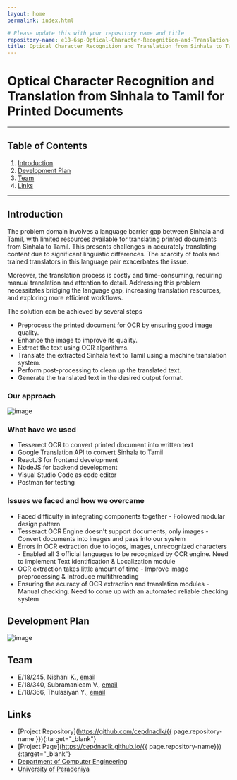 ```yaml
---
layout: home
permalink: index.html

# Please update this with your repository name and title
repository-name: e18-6sp-Optical-Character-Recognition-and-Translation-from-Sinhala-to-Tamil-for-Printed-Documents
title: Optical Character Recognition and Translation from Sinhala to Tamil for Printed Documents
---
```


[comment]: # "This is the standard layout for the project, but you can clean this and use your own template"

# Optical Character Recognition and Translation from Sinhala to Tamil for Printed Documents

---

<!-- This is a sample image, to show how to add images to your page. To learn more options, please refer [this](https://projects.ce.pdn.ac.lk/docs/faq/how-to-add-an-image/) -->

<!-- ![Sample Image](./images/sample.png) -->

## Table of Contents
1. [Introduction](#introduction)
2. [Development Plan](#development-plan)
3. [Team](#team)
4. [Links](#links)

---

## Introduction


The problem domain involves a language barrier gap between Sinhala and Tamil, with limited resources available for translating printed documents from Sinhala to Tamil. This presents challenges in accurately translating content due to significant linguistic differences. The scarcity of tools and trained translators in this language pair exacerbates the issue. 

Moreover, the translation process is costly and time-consuming, requiring manual translation and attention to detail. Addressing this problem necessitates bridging the language gap, increasing translation resources, and exploring more efficient workflows.

The solution can be achieved by several steps
- Preprocess the printed document for OCR by ensuring good image quality.
- Enhance the image to improve its quality.
- Extract the text using OCR algorithms.
- Translate the extracted Sinhala text to Tamil using a machine translation system.
- Perform post-processing to clean up the translated text.
- Generate the translated text in the desired output format.

### Our approach
![image](https://github.com/vithurshiniS/e18-6sp-Optical-Character-Recognition-and-Translation-from-Sinhala-to-Tamil-for-Printed-Documents/assets/95094083/9c4da332-eb27-461e-b253-7f638f9fc321)

### What have we used
- Tesserect OCR to convert printed document into written text
- Google Translation API to convert Sinhala to Tamil
- ReactJS for frontend development
- NodeJS for backend development
- Visual Studio Code as code editor
- Postman for testing

### Issues we faced and how we overcame
- Faced difficulty in integrating components  together - Followed modular design pattern
- Tesseract OCR Engine doesn't support documents; only images - Convert documents into images and pass into our system
- Errors in OCR extraction due to logos, images, unrecognized characters - Enabled all 3 official languages to be recognized by OCR engine. Need to implement Text identification & Localization module
- OCR extraction takes little amount of time - Improve image preprocessing & Introduce multithreading
- Ensuring the acuracy of OCR extraction and translation modules - Manual checking. Need to come up with an automated reliable checking system

## Development Plan
![image](https://github.com/vithurshiniS/e18-6sp-Optical-Character-Recognition-and-Translation-from-Sinhala-to-Tamil-for-Printed-Documents/assets/95094083/484b8d97-6c68-4662-8c5b-d5a9911de90f)

## Team
-  E/18/245, Nishani K., [email](mailto:e18245@eng.pdn.ac.lk)
-  E/18/340, Subramanieam V., [email](mailto:e18340@eng.pdn.ac.lk)
-  E/18/366, Thulasiyan Y., [email](mailto:e18366@eng.pdn.ac.lk)

## Links

- [Project Repository](https://github.com/cepdnaclk/{{ page.repository-name }}){:target="_blank"}
- [Project Page](https://cepdnaclk.github.io/{{ page.repository-name}}){:target="_blank"}
- [Department of Computer Engineering](http://www.ce.pdn.ac.lk/)
- [University of Peradeniya](https://eng.pdn.ac.lk/)


[//]: # (Please refer this to learn more about Markdown syntax)
[//]: # (https://github.com/adam-p/markdown-here/wiki/Markdown-Cheatsheet)
